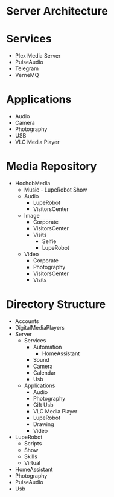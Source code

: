 # Server Architecture

# Services

- Plex Media Server
- PulseAudio
- Telegram
- VerneMQ

# Applications

- Audio
- Camera
- Photography
- USB
- VLC Media Player

# Media Repository

- HochobMedia
  - Music - LupeRobot Show
  - Audio
    - LupeRobot
    - VisitorsCenter
  - Image
    - Corporate
    - VisitorsCenter
    - Visits
      - Selfie
      - LupeRobot
  - Video
    - Corporate
    - Photography
    - VisitorsCenter
    - Visits

# Directory Structure

- Accounts
- DigitalMediaPlayers
- Server
  - Services
    - Automation
      - HomeAssistant
    - Sound
    - Camera
    - Calendar
    - Usb
  - Applications
    - Audio
    - Photography
    - Gift Usb
    - VLC Media Player
    - LupeRobot
    - Drawing
    - Video
- LupeRobot
  - Scripts
  - Show
  - Skills
  - Virtual
- HomeAssistant
- Photography
- PulseAudio
- Usb

